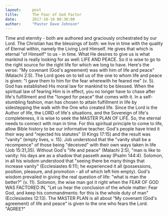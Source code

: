 ```yaml
---
layout:     post
title:      The Fear of God Factor
date:       2017-10-10 00:30:00
author:     "Pastor Dave Johnson"
---
```


Time and eternity - both are authored and graciously orchestrated by our Lord.  The Christian has the blessings of both: we live in time with the quality of Eternal within, namely the Living Lord Himself.  He gives that which is eternal "of Himself" to us - in time.  What He desires to give us is what mankind is really looking for as well: LIFE AND PEACE.  So it is wise to go to the right source for the right life for which we long to have.  Here's the verse: "My covenant (God's agreement) was with him of life and peace" (Malachi 2:5).  The Lord goes on to tell us of the one to whom life and peace is given: "I gave them to him for the fear wherewith he feared me" (v. 5).  God has established His moral law for mankind to be blessed.  When the spiritual law of fearing Him is in effect, you no longer have to chase after life's fulfillment and the "longed for peace" that comes with it.  In a self-stumbling fashion, man has chosen to attain fulfillment in life by sidestepping the walk with the One who created life.  Since the Lord is the Author of life, the LORD of life's situations, and the Sovereign of life's completeness, it is wise to seek the MASTER PLAN OF LIFE.  So, the eternal needs to connect with man in time.  For this spiritual principle to come to life, allow Bible history to be our informative teacher.  God's people have tried it their way and  "rejected his statutes" (II Kings 17:15) and the result was "vanity" (empty lives, v. 15).  Job understood that the "vanity shall be a recompence" of those being "deceived" with their own ways taken in life (Job 15:31,35).  Without God's "life and peace" (Malachi 2:5), "man is like to vanity: his days are as a shadow that passeth away (Psalm 144:4).  Solomon, in all his wisdom understood that "seeing there be many things that increase vanity" (Ecclesiastes 6:11); he experienced it all (possessions, position, pleasure, and promotion - all of which left him empty).  God's wisdom prevailed in giving the real question of life: "what is man the better?" (v. 11).  Solomon, the wise man got it right when the FEAR OF GOD WAS FACTORED IN, "Let us hear the conclusion of the whole matter: Fear God, and keep his commandments: for this is the whole duty of man" (Ecclesiastes 12:13).  The MASTER PLAN is all about "My covenant (God's agreement) of life and peace" is given to the one who fears the Lord.   "AGREE?"
